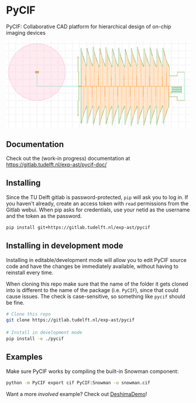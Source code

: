 # PyCIF

PyCIF: Collaborative CAD platform for hierarchical design of on-chip imaging devices

![DeshimaDemo screenshot](img/DeshimaDemo.png)

## Documentation
Check out the (work-in progress) documentation at https://gitlab.tudelft.nl/exp-ast/pycif-doc/

## Installing

Since the TU Delft gitlab is password-protected,
`pip` will ask you to log in.
If you haven't already,
create an access token with `read` permissions from the Gitlab webui.
When pip asks for credentials,
use your netid as the username
and the token as the password.

```bash
pip install git+https://gitlab.tudelft.nl/exp-ast/pycif
```

## Installing in development mode

Installing in editable/development mode will allow you to
edit PyCIF source code
and have the changes be immediately available,
without having to reinstall every time.

When cloning this repo
make sure that the name of the folder it gets cloned into
is different to the name of the package (i.e. `PyCIF`),
since that could cause issues.
The check is case-sensitive,
so something like
`pycif` should be fine.

```bash
# Clone this repo
git clone https://gitlab.tudelft.nl/exp-ast/pycif

# Install in development mode
pip install -e ./pycif
```

## Examples

Make sure PyCIF works by compiling the built-in Snowman component:

```bash
python -m PyCIF export cif PyCIF:Snowman -o snowman.cif
```

Want a more *involved* example? Check out [DeshimaDemo](https://gitlab.tudelft.nl/exp-ast/pc_deshimademo)!

